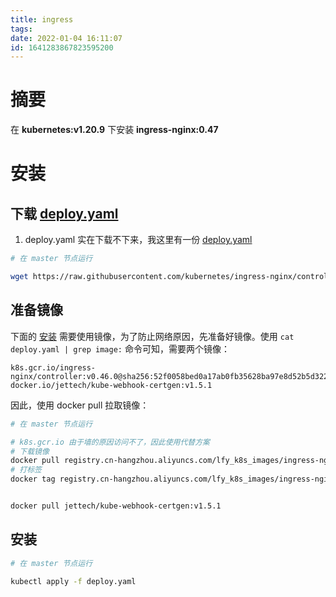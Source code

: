 ```yaml
---
title: ingress
tags: 
date: 2022-01-04 16:11:07
id: 1641283867823595200
---
```

# 摘要

在 **kubernetes:v1.20.9** 下安装 **ingress-nginx:0.47** 

# 安装

## 下载  [deploy.yaml](assets\data\deploy.yaml) 

1. deploy.yaml 实在下载不下来，我这里有一份 [deploy.yaml](assets\data\deploy.yaml) 

```sh
# 在 master 节点运行

wget https://raw.githubusercontent.com/kubernetes/ingress-nginx/controller-v0.47.0/deploy/static/provider/baremetal/deploy.yaml

```

## 准备镜像

下面的 [安装](#安装) 需要使用镜像，为了防止网络原因，先准备好镜像。使用 `cat deploy.yaml | grep image:` 命令可知，需要两个镜像：

```
k8s.gcr.io/ingress-nginx/controller:v0.46.0@sha256:52f0058bed0a17ab0fb35628ba97e8d52b5d32299fbc03cc0f6c7b9ff036b61a
docker.io/jettech/kube-webhook-certgen:v1.5.1
```

因此，使用 docker pull 拉取镜像：

```sh
# 在 master 节点运行

# k8s.gcr.io 由于墙的原因访问不了，因此使用代替方案
# 下载镜像
docker pull registry.cn-hangzhou.aliyuncs.com/lfy_k8s_images/ingress-nginx-controller:v0.46.0
# 打标签
docker tag registry.cn-hangzhou.aliyuncs.com/lfy_k8s_images/ingress-nginx-controller:v0.46.0 k8s.gcr.io/ingress-nginx/controller:v0.46.0@sha256:52f0058bed0a17ab0fb35628ba97e8d52b5d32299fbc03cc0f6c7b9ff036b61a


docker pull jettech/kube-webhook-certgen:v1.5.1
```

## 安装

```sh
# 在 master 节点运行

kubectl apply -f deploy.yaml

```















